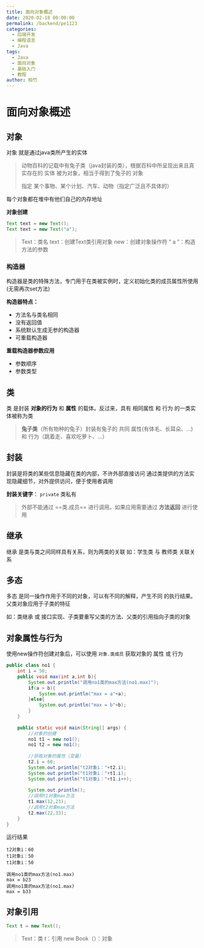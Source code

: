 ```yaml
---
title: 面向对象概述
date: 2020-02-18 00:00:00
permalink: /backend/pe1123
categories:
  - 后端开发
  - 编程语言
  - Java
tags:
  - Java
  - 面向对象
  - 基础入门
  - 教程
author: 柏竹
---
```




# 面向对象概述

## 对象

对象 就是通过java类所产生的实体

> 动物百科的记载中有兔子类（java封装的类），根据百科中所呈现出来且真实存在的 实体 被为对象，相当于得到了兔子的 对象
>
> 指定 某个事物、某个计划、汽车、动物（指定广泛且不具体的）

每个对象都在堆中有他们自己的内存地址

**对象创建**

```java
Text text = new Text();
Text text = new Text("a");
```

> Text：类名
> text：创建Text类引用对象
> new：创建对象操作符
> “ a ”：构造方法的参数

### 构造器

构造器是类的特殊方法，专门用于在类被实例时，定义初始化类的成员属性所使用(无需再次set方法)

**构造器特点：**

- 方法名与类名相同
- 没有返回值
- 系统默认生成无参的构造器
- 可重载构造器

**重载构造器参数应用**

- 参数顺序
- 参数类型

## 类

类 是封装 **对象的行为** 和 **属性** 的载体。反过来，具有 相同属性 和 行为 的一类实体被称为类

> **兔子类**（所有物种的兔子）封装有兔子的 共同 属性(有体毛、长耳朵、...) 和 行为（跳着走、喜欢吃萝卜、...）

## 封装

封装是将类的某些信息隐藏在类的内部，不许外部直接访问
通过类提供的方法实现隐藏细节，对外提供访问，便于使用者调用

**封装关键字**： `private` 类私有

> 外部不能通过 ==类.成员== 进行调用。如果应用需要通过 **方法返回** 进行使用

## 继承

继承 是类与类之间同样具有关系，则为两类的关联
如：学生类 与 教师类 关联关系

## 多态

多态 是同一操作作用于不同的对象，可以有不同的解释，产生不同 的执行结果。父类对象应用于子类的特征

如：类继承 或 接口实现、子类要重写父类的方法、父类的引用指向子类的对象





## 对象属性与行为

使用new操作符创建对象后，可以使用 `对象.类成员` 获取对象的 属性 或 行为 

```java
public class no1 {
    int i = 50;
    public void max(int a,int b){
        System.out.println("调用no1类的max方法(no1.max)");
        if(a > b){
            System.out.println("max = a"+a);
        }else{
            System.out.println("max = b"+b);
        }
    }
    
    public static void main(String[] args) {
        //对象的创建
        no1 t1 = new no1();
        no1 t2 = new no1();
        
        //获取对象的属性（变量）
        t2.i = 60;
        System.out.println("t2对象i："+t2.i);
        System.out.println("t1对象i："+t1.i);
        System.out.println("t1对象i："+t1.i++);
    
        System.out.println();
        //调用t1对象max方法
        t1.max(12,23);
        //调用t2对象max方法
        t2.max(22,33);
    }
}
```

运行结果

```text
t2对象i：60
t1对象i：50
t1对象i：50

调用no1类的max方法(no1.max)
max = b23
调用no1类的max方法(no1.max)
max = b33
```

## 对象引用

```java
Text t = new Text();
```

> Text：类
> t：引用
> new Book（）：对象

